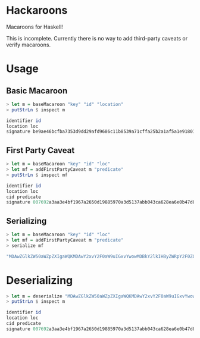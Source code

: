# Hackaroons

Macaroons for Haskell!

This is incomplete. Currently there is no way to add third-party caveats or verify macaroons.

# Usage

## Basic Macaroon

```haskell
> let m = baseMacaroon "key" "id" "location"
> putStrLn $ inspect m

identifier id
location loc
signature be9ae46bcfba7353d9dd29afd9686c11b8539a71cffa25b2a1af5a1e9180171b
```

## First Party Caveat

```haskell
> let m = baseMacaroon "key" "id" "loc"
> let mf = addFirstPartyCaveat m "predicate"
> putStrLn $ inspect mf

identifier id
location loc
cid predicate
signature 007692a3aa3e4bf1967a2650d19885970a3d5137abb043ca628ea6e0b47d8ce4
```

## Serializing

```haskell
> let m = baseMacaroon "key" "id" "loc"
> let mf = addFirstPartyCaveat m "predicate"
> serialize mf

"MDAwZGlkZW50aWZpZXIgaWQKMDAwY2xvY2F0aW9uIGxvYwowMDBkY2lkIHByZWRpY2F0ZQowMDJhc2lnbmF0dXJlIAB2kqOqPkvxlnomUNGYhZcKPVE3q7BDymKOpuC0fYzkCg"
```

# Deserializing

```haskell
> let m = deserialize "MDAwZGlkZW50aWZpZXIgaWQKMDAwY2xvY2F0aW9uIGxvYwowMDBkY2lkIHByZWRpY2F0ZQowMDJhc2lnbmF0dXJlIAB2kqOqPkvxlnomUNGYhZcKPVE3q7BDymKOpuC0fYzkCg"
> putStrLn $ inspect m

identifier id
location loc
cid predicate
signature 007692a3aa3e4bf1967a2650d19885970a3d5137abb043ca628ea6e0b47d8ce4
```
